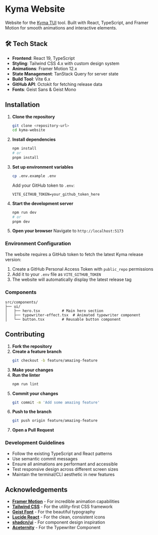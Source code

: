 # Kyma Website

Website for the [Kyma TUI](https://github.com/museslabs/kyma) tool. Built with React, TypeScript, and Framer Motion for smooth animations and interactive elements.

## 🛠️ Tech Stack

- **Frontend**: React 19, TypeScript
- **Styling**: Tailwind CSS 4.x with custom design system
- **Animations**: Framer Motion 12.x
- **State Management**: TanStack Query for server state
- **Build Tool**: Vite 6.x
- **GitHub API**: Octokit for fetching release data
- **Fonts**: Geist Sans & Geist Mono

## Installation

1. **Clone the repository**
   ```bash
   git clone <repository-url>
   cd kyma-website
   ```

2. **Install dependencies**
   ```bash
   npm install
   # or
   pnpm install
   ```

3. **Set up environment variables**
   ```bash
   cp .env.example .env
   ```
   Add your GitHub token to `.env`:
   ```env
   VITE_GITHUB_TOKEN=your_github_token_here
   ```

4. **Start the development server**
   ```bash
   npm run dev
   # or
   pnpm dev
   ```

5. **Open your browser**
   Navigate to `http://localhost:5173`

### Environment Configuration

The website requires a GitHub token to fetch the latest Kyma release version:

1. Create a GitHub Personal Access Token with `public_repo` permissions
2. Add it to your `.env` file as `VITE_GITHUB_TOKEN`
3. The website will automatically display the latest release tag

### Components

```
src/components/
├── ui/
│   ├── hero.tsx          # Main hero section
│   ├── typewriter-effect.tsx  # Animated typewriter component
│   └── button.tsx        # Reusable button component
```

## Contributing

1. **Fork the repository**
2. **Create a feature branch**
   ```bash
   git checkout -b feature/amazing-feature
   ```
3. **Make your changes**
4. **Run the linter**
   ```bash
   npm run lint
   ```
5. **Commit your changes**
   ```bash
   git commit -m 'Add some amazing feature'
   ```
6. **Push to the branch**
   ```bash
   git push origin feature/amazing-feature
   ```
7. **Open a Pull Request**

### Development Guidelines

- Follow the existing TypeScript and React patterns
- Use semantic commit messages
- Ensure all animations are performant and accessible
- Test responsive design across different screen sizes
- Maintain the terminal/CLI aesthetic in new features

## Acknowledgements

- **[Framer Motion](https://www.framer.com/motion/)** - For incredible animation capabilities
- **[Tailwind CSS](https://tailwindcss.com/)** - For the utility-first CSS framework
- **[Geist Font](https://vercel.com/font)** - For the beautiful typography
- **[Lucide React](https://lucide.dev/)** - For the clean, consistent icons
- **[shadcn/ui](https://ui.shadcn.com/)** - For component design inspiration
- **[Aceternity](https://ui.aceternity.com/)** - For the Typewriter Component
